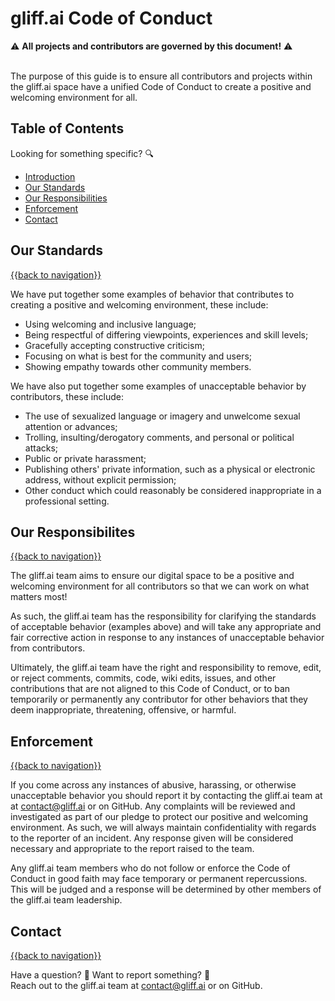 # gliff.ai Code of Conduct

⚠️ **All projects and contributors are governed by this document!** ⚠️

&nbsp;  
The purpose of this guide is to ensure all contributors and projects within the gliff.ai space have a unified Code of Conduct to create a positive and welcoming environment for all.

## Table of Contents

Looking for something specific? 🔍

- [Introduction](#gliffai-security-policy)
- [Our Standards](#supported-versions)
- [Our Responsibilities](#report-a-vulnerability)
- [Enforcement](#response)
- [Contact](#contact)

## Our Standards

[{{back to navigation}}](#table-of-contents)

We have put together some examples of behavior that contributes to creating a positive and welcoming environment, these include:

- Using welcoming and inclusive language;
- Being respectful of differing viewpoints, experiences and skill levels;
- Gracefully accepting constructive criticism;
- Focusing on what is best for the community and users;
- Showing empathy towards other community members.

We have also put together some examples of unacceptable behavior by contributors, these include:

- The use of sexualized language or imagery and unwelcome sexual attention or advances;
- Trolling, insulting/derogatory comments, and personal or political attacks;
- Public or private harassment;
- Publishing others' private information, such as a physical or electronic address, without explicit permission;
- Other conduct which could reasonably be considered inappropriate in a professional setting.

## Our Responsibilites

[{{back to navigation}}](#table-of-contents)

The gliff.ai team aims to ensure our digital space to be a positive and welcoming environment for all contributors so that we can work on what matters most!

As such, the gliff.ai team has the responsibility for clarifying the standards of acceptable behavior (examples above) and will take any appropriate and fair corrective action in response to any instances of unacceptable behavior from contributors.

Ultimately, the gliff.ai team have the right and responsibility to remove, edit, or reject comments, commits, code, wiki edits, issues, and other contributions that are not aligned to this Code of Conduct, or to ban temporarily or permanently any contributor for other behaviors that they deem inappropriate, threatening, offensive, or harmful. 

## Enforcement

[{{back to navigation}}](#table-of-contents)

If you come across any instances of abusive, harassing, or otherwise unacceptable behavior you should report it by contacting the gliff.ai team at at [contact@gliff.ai](mailto:contact@gliff.ai?subject=[GitHub%20-%20Conduct]) or on GitHub. Any complaints will be reviewed and investigated as part of our pledge to protect our positive and welcoming environment. As such, we will always maintain confidentiality with regards to the reporter of an incident. Any response given will be considered necessary and appropriate to the report raised to the team.

Any gliff.ai team members who do not follow or enforce the Code of Conduct in good faith may face temporary or permanent repercussions. This will be judged and a response will be determined by other members of the gliff.ai team leadership.

## Contact

[{{back to navigation}}](#table-of-contents)

Have a question? 🧠 Want to report something? 🚨 \
Reach out to the gliff.ai team at [contact@gliff.ai](mailto:contact@gliff.ai?subject=[GitHub%20-%20Conduct]) or on GitHub.
